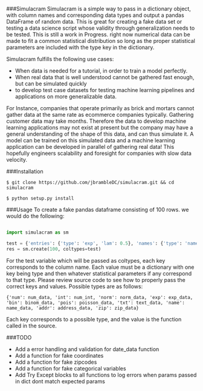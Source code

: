 ###Simulacram
Simulacram is a simple way to pass in a dictionary object, with column names and corresponding data types and output a pandas
DataFrame of random data. This is great for creating a fake data set or testing a data science script whose validity through
generalization needs to be tested. This is still a work in Progress. right now numerical data can be made to fit a common
statistical distribution so long as the proper statistical parameters are included with the type key in the dictionary.

Simulacram fulfills the following use cases:
- When data is needed for a tutorial, in order to train a model perfectly.
- When real data that is well understood cannot be gathered fast enough, but can be simulated quickly
- to develop test case datasets for testing machine learning pipelines and applications on more generalizable data.


For Instance, companies that operate primarily as brick and mortars cannot gather data at
the same rate as ecommerce companies typically. Gathering customer data may take months. Therefore the data to develop machine learning applications may not exist at
present but the company may have a general understanding of the shape of this data, and can thus simulate it. A model can be
trained on this simulated data and a machine learning application can be developed in parallel of gathering real data! This
hopefully engineers scalability and foresight for companies with slow data velocity.

###Installation

`$ git clone https://github.com/jbrambleDC/simulacram.git && cd simulacram`

`$ python setup.py install`

###Usage
To create a fake pandas dataframe consisting of 100 rows. we would do the following:
```python

import simulacram as sm

test = {'entries': {'type': 'exp', 'lam': 0.5}, 'names': {'type': 'name'}, 'salaries': {'type': 'norm', 'mean': 55000, 'sd': 20000}}
res = sm.create(100, coltypes=test)
```
For the test variable which will be passed as coltypes, each key corresponds to the column name. Each value must be a dictionary
with one key being type and then whatever statistical parameters if any correspond to that type. Please review source code to
see how to properly pass the correct keys and values. Possible types are as follows:

`{'num': num_data, 'int': num_int, 'norm': norm_data, 'exp': exp_data, 'bin': binom_data, 'pois': poisson_data, 'txt': text_data, 'name': name_data, 'addr': address_data, 'zip': zip_data}`

Each key corresponds to a possible type, and the value is the function called in the source.

###TODO
- Add a error handling and validation for date_data function
- Add a function for fake coordinates
- Add a function for fake zipcodes
- Add a function for fake categorical variables
- Add Try Except blocks to all functions to log errors when params passed in dict dont match expected params

